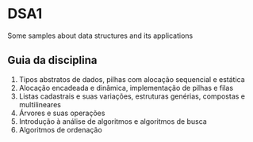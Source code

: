 # DSA1
Some samples about data structures and its applications

<h2> Guia da disciplina </h1>
<ol>
<li> Tipos abstratos de dados, pilhas com alocação sequencial e estática</li>
<li> Alocação encadeada e dinâmica, implementação de pilhas e filas</li>
<li> Listas cadastrais e suas variações, estruturas genérias, compostas e multilineares</li>
<li> Árvores e suas operações</li>
<li> Introdução à análise de algoritmos e algoritmos de busca</li>
<li> Algoritmos de ordenação</li>
</ol>
